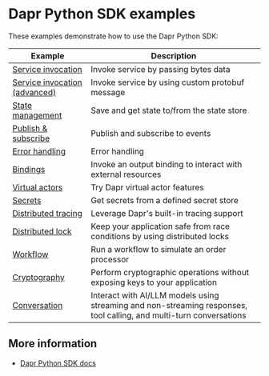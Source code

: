 # Dapr Python SDK examples

These examples demonstrate how to use the Dapr Python SDK:

| Example                                               | Description |
|-------------------------------------------------------|-------------|
| [Service invocation](./invoke-simple)                 | Invoke service by passing bytes data
| [Service invocation (advanced)](./invoke-custom-data) | Invoke service by using custom protobuf message
| [State management](./state_store)                     | Save and get state to/from the state store
| [Publish & subscribe](./pubsub-simple)                | Publish and subscribe to events
| [Error handling](./error_handling)                    | Error handling
| [Bindings](./invoke-binding)                          | Invoke an output binding to interact with external resources
| [Virtual actors](./demo_actor)                        | Try Dapr virtual actor features
| [Secrets](./secret_store)                             | Get secrets from a defined secret store
| [Distributed tracing](./w3c-tracing)                  | Leverage Dapr's built-in tracing support
| [Distributed lock](./distributed_lock)                | Keep your application safe from race conditions by using distributed locks
| [Workflow](./demo_workflow)                           | Run a workflow to simulate an order processor
| [Cryptography](./crypto)                              | Perform cryptographic operations without exposing keys to your application 
| [Conversation](./conversation)                        | Interact with AI/LLM models using streaming and non-streaming responses, tool calling, and multi-turn conversations 

## More information

- [Dapr Python SDK docs](https://docs.dapr.io/developing-applications/sdks/python)
